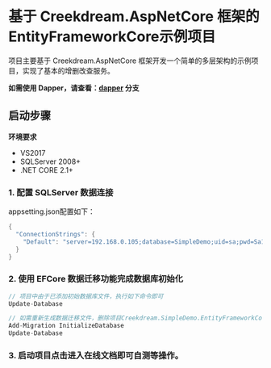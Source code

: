 # 基于 Creekdream.AspNetCore 框架的EntityFrameworkCore示例项目

项目主要基于 Creekdream.AspNetCore 框架开发一个简单的多层架构的示例项目，实现了基本的增删改查服务。

**如需使用 Dapper，请查看：[dapper](https://github.com/zengqinglei/Creekdream.SimpleDemo/tree/dapper) 分支**

## 启动步骤

**环境要求**
* VS2017
* SQLServer 2008+
* .NET CORE 2.1+
### 1. 配置 SQLServer 数据连接

appsetting.json配置如下：

``` csharp
{
  "ConnectionStrings": {
    "Default": "server=192.168.0.105;database=SimpleDemo;uid=sa;pwd=Sa123456"
  }
}
```

### 2. 使用 EFCore 数据迁移功能完成数据库初始化
``` csharp
// 项目中由于已添加初始数据库文件，执行如下命令即可
Update-Database

// 如需重新生成数据迁移文件，删除项目Creekdream.SimpleDemo.EntityFrameworkCore\中出SeedData.cs以外的文件
Add-Migration InitializeDatabase
Update-Database
```

### 3. 启动项目点击进入在线文档即可自测等操作。
